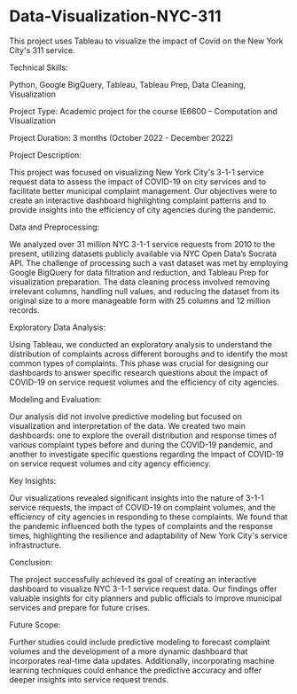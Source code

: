 # Data-Visualization-NYC-311
This project uses Tableau to visualize the impact of Covid on the New York City's 311 service.

Technical Skills:

Python, Google BigQuery, Tableau, Tableau Prep, Data Cleaning, Visualization

Project Type: Academic project for the course IE6600 – Computation and Visualization

Project Duration: 3 months (October 2022 - December 2022)

Project Description:

This project was focused on visualizing New York City's 3-1-1 service request data to assess the impact of COVID-19 on city services and to facilitate better municipal complaint management. Our objectives were to create an interactive dashboard highlighting complaint patterns and to provide insights into the efficiency of city agencies during the pandemic.

Data and Preprocessing:

We analyzed over 31 million NYC 3-1-1 service requests from 2010 to the present, utilizing datasets publicly available via NYC Open Data’s Socrata API. The challenge of processing such a vast dataset was met by employing Google BigQuery for data filtration and reduction, and Tableau Prep for visualization preparation. The data cleaning process involved removing irrelevant columns, handling null values, and reducing the dataset from its original size to a more manageable form with 25 columns and 12 million records.

Exploratory Data Analysis:

Using Tableau, we conducted an exploratory analysis to understand the distribution of complaints across different boroughs and to identify the most common types of complaints. This phase was crucial for designing our dashboards to answer specific research questions about the impact of COVID-19 on service request volumes and the efficiency of city agencies.

Modeling and Evaluation:

Our analysis did not involve predictive modeling but focused on visualization and interpretation of the data. We created two main dashboards: one to explore the overall distribution and response times of various complaint types before and during the COVID-19 pandemic, and another to investigate specific questions regarding the impact of COVID-19 on service request volumes and city agency efficiency.

Key Insights:

Our visualizations revealed significant insights into the nature of 3-1-1 service requests, the impact of COVID-19 on complaint volumes, and the efficiency of city agencies in responding to these complaints. We found that the pandemic influenced both the types of complaints and the response times, highlighting the resilience and adaptability of New York City's service infrastructure.

Conclusion:

The project successfully achieved its goal of creating an interactive dashboard to visualize NYC 3-1-1 service request data. Our findings offer valuable insights for city planners and public officials to improve municipal services and prepare for future crises.

Future Scope:

Further studies could include predictive modeling to forecast complaint volumes and the development of a more dynamic dashboard that incorporates real-time data updates. Additionally, incorporating machine learning techniques could enhance the predictive accuracy and offer deeper insights into service request trends.

